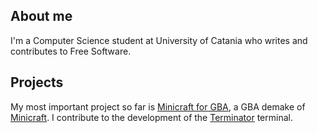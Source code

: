 ## About me
I'm a Computer Science student at University of Catania who writes and contributes to Free Software.

## Projects
My most important project so far is [Minicraft for GBA](https://github.com/vulcalien/minicraft-gba), a GBA demake of [Minicraft](https://en.wikipedia.org/wiki/Minicraft).
I contribute to the development of the [Terminator](https://github.com/gnome-terminator/terminator) terminal.
